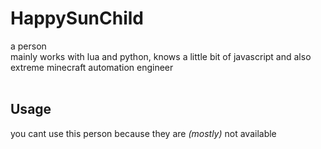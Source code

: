 # HappySunChild
a person <br/>
mainly works with lua and python, knows a little bit of javascript and also extreme minecraft automation engineer <br/><br/>

## Usage
you cant use this person because they are *(mostly)* not available

